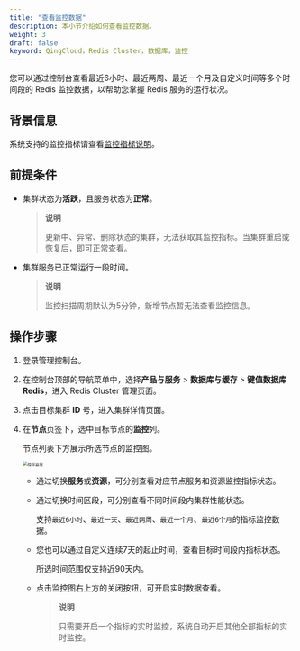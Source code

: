 ```yaml
---
title: "查看监控数据"
description: 本小节介绍如何查看监控数据。 
weight: 3
draft: false
keyword: QingCloud，Redis Cluster，数据库，监控
---
```


您可以通过控制台查看最近6小时、最近两周、最近一个月及自定义时间等多个时间段的 Redis 监控数据，以帮助您掌握 Redis 服务的运行状况。

## 背景信息

系统支持的监控指标请查看[监控指标说明](../indexdesc)。

## 前提条件

- 集群状态为**活跃**，且服务状态为**正常**。

  > **说明**
  >
  > 更新中、异常、删除状态的集群，无法获取其监控指标。当集群重启或恢复后，即可正常查看。

- 集群服务已正常运行一段时间。

  > **说明**
  >
  > 监控扫描周期默认为5分钟，新增节点暂无法查看监控信息。

## 操作步骤

1. 登录管理控制台。

2. 在控制台顶部的导航菜单中，选择**产品与服务** > **数据库与缓存** > **键值数据库 Redis**，进入 Redis Cluster 管理页面。

3. 点击目标集群 **ID** 号，进入集群详情页面。

4. 在**节点**页签下，选中目标节点的**监控**列。

   节点列表下方展示所选节点的监控图。

   <img src="../../../_images/monitor.png" alt="指标监控" style="zoom:50%;" />

   - 通过切换**服务**或**资源**，可分别查看对应节点服务和资源监控指标状态。

   - 通过切换时间区段，可分别查看不同时间段内集群性能状态。

     支持`最近6小时`、`最近一天`、`最近两周`、`最近一个月`、`最近6个月`的指标监控数据。

   - 您也可以通过自定义连续7天的起止时间，查看目标时间段内指标状态。

     所选时间范围仅支持近90天内。

   - 点击监控图右上方的关闭按钮，可开启实时数据查看。

     > **说明**
     >
     > 只需要开启一个指标的实时监控，系统自动开启其他全部指标的实时监控。

